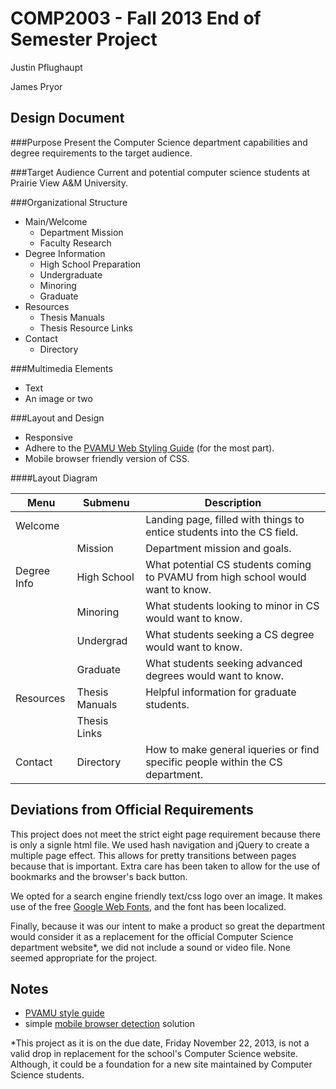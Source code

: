 COMP2003 - Fall 2013 End of Semester Project
============================================

Justin Pflughaupt

James Pryor


Design Document
---------------
###Purpose
Present the Computer Science department capabilities and degree requirements to the target audience.


###Target Audience
Current and potential computer science students at Prairie View A&M University.


###Organizational Structure
* Main/Welcome
    * Department Mission
    * Faculty Research
* Degree Information
    * High School Preparation
    * Undergraduate
    * Minoring
    * Graduate
* Resources
    * Thesis Manuals
    * Thesis Resource Links
* Contact
    * Directory


###Multimedia Elements
* Text
* An image or two


###Layout and Design
* Responsive
* Adhere to the [PVAMU Web Styling Guide](http://www.pvamu.edu/pages/6438.asp) (for the most part).
* Mobile browser friendly version of CSS.


####Layout Diagram

| Menu        | Submenu        | Description                                                                     |
|-------------| ---------------|---------------------------------------------------------------------------------|
| Welcome     |                | Landing page, filled with things to entice students into the CS field.          |
|             | Mission        | Department mission and goals.                                                   |
| Degree Info | High School    | What potential CS students coming to PVAMU from high school would want to know. |
|             | Minoring       | What students looking to minor in CS would want to know.                        |
|             | Undergrad      | What students seeking a CS degree would want to know.                           |
|             | Graduate       | What students seeking advanced degrees would want to know.                      |
| Resources   | Thesis Manuals | Helpful information for graduate students.                                      |
|             | Thesis Links   |                                                                                 |
| Contact     | Directory      | How to make general iqueries or find specific people within the CS department.  |


Deviations from Official Requirements
-------------------------------------
This project does not meet the strict eight page requirement because there is only a signle html file. We used hash
navigation and jQuery to create a multiple page effect. This allows for pretty transitions between pages because 
that is important. Extra care has been taken to allow for the use of bookmarks and the browser's back button.

We opted for a search engine friendly text/css logo over an image. It makes use of the free 
[Google Web Fonts](http://www.google.com/fonts), and the font has been localized.

Finally, because it was our intent to make a product so great the department would consider it as a replacement 
for the official Computer Science department website*, we did not include a sound or video file. None seemed
appropriate for the project.


Notes
-----
* [PVAMU style guide](http://www.pvamu.edu/pages/6438.asp#webStyleGuidelines)
* simple [mobile browser detection](http://www.abeautifulsite.net/blog/2011/11/detecting-mobile-devices-with-javascript/) solution


 *This project as it is on the due date, Friday November 22, 2013, is not a valid drop in replacement for the school's
 Computer Science website. Although, it could be a foundation for a new site maintained by Computer Science students.
 

